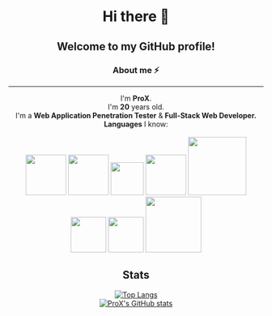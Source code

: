 <div align="center">
  <h1>Hi there 👋</h1>
  <h2>Welcome to my GitHub profile!</h2>
  <div>
    <h3>About me ⚡</h3><hr>
    <p>I'm <b>ProX</b>.<br>I'm <b>20</b> years old.<br>I'm a <b>Web Application Penetration Tester</b> & <b>Full-Stack Web Developer.</b><br><b>Languages</b> I know:<br><br>
    <img src="http://pngimg.com/uploads/letter_c/letter_c_PNG22.png" width="80">
    <img src="https://webforpc.com/wp-content/uploads/2018/03/c-plus-plus-program-logo-image.png" width="80">
    <img src="https://iconape.com/wp-content/files/rr/352323/png/c-sharp-c-logo.png" width="65">
    <img src="https://www.shareicon.net/data/512x512/2016/07/10/119473_development_512x512.png" width="80">
    <img src="https://clipartcraft.com/images/html5-logo-psd-3.png" width="115">
    <img src="https://raw.githubusercontent.com/odb/official-bash-logo/master/assets/Logos/Icons/PNG/512x512.png" width="70">
    <img src="https://icons.iconarchive.com/icons/cornmanthe3rd/plex/512/Other-python-icon.png" width="70">
    <img src="https://pngimg.com/uploads/php/php_PNG21.png" width="110">
    </p>
  </div>
  <h2>Stats</h2>
  

  [![Top Langs](https://github-readme-stats.vercel.app/api/top-langs/?username=Pr00x&theme=dark&layout=compact)](https://github.com/Pr00x)<br>
  [![ProX's GitHub stats](https://github-readme-stats.vercel.app/api?username=Pr00x&theme=dark)](https://github.com/Pr00x)
</div>

<!--
**Pr00x/Pr00x** is a ✨ _special_ ✨ repository because its `README.md` (this file) appears on your GitHub profile.

Here are some ideas to get you started:

- 🔭 I’m currently working on ...
- 🌱 I’m currently learning ...
- 👯 I’m looking to collaborate on ...
- 🤔 I’m looking for help with ...
- 💬 Ask me about ...
- 📫 How to reach me: ...
- 😄 Pronouns: ...
- ⚡ Fun fact: ...
-->

